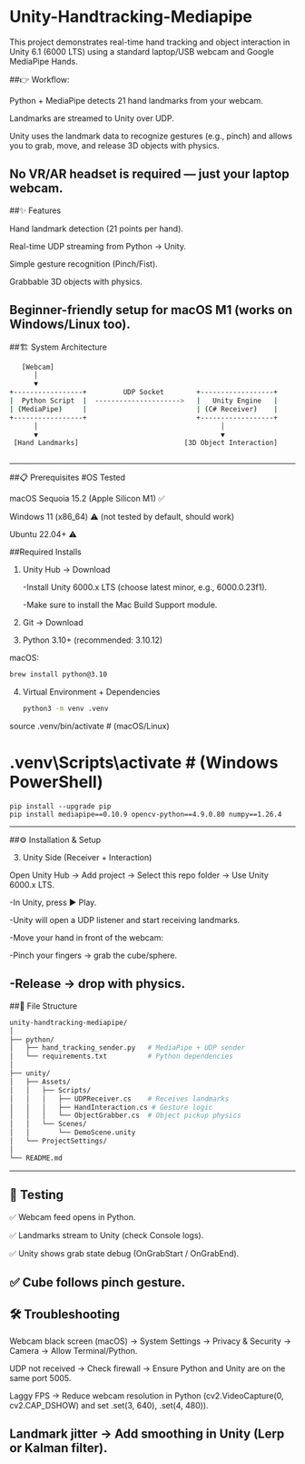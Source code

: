 # Unity-Handtracking-Mediapipe
This project demonstrates real-time hand tracking and object interaction in Unity 6.1 (6000 LTS) using a standard laptop/USB webcam and Google MediaPipe Hands.

##👉 Workflow:

Python + MediaPipe detects 21 hand landmarks from your webcam.

Landmarks are streamed to Unity over UDP.

Unity uses the landmark data to recognize gestures (e.g., pinch) and allows you to grab, move, and release 3D objects with physics.

No VR/AR headset is required — just your laptop webcam.
-----
##✨ Features

Hand landmark detection (21 points per hand).

Real-time UDP streaming from Python → Unity.

Simple gesture recognition (Pinch/Fist).

Grabbable 3D objects with physics.

Beginner-friendly setup for macOS M1 (works on Windows/Linux too).
------
##🏗️ System Architecture
```bash 
   [Webcam]
      │
      ▼
+-----------------+         UDP Socket        +------------------+
|  Python Script  |  --------------------->   |   Unity Engine   |
| (MediaPipe)     |                           | (C# Receiver)    |
+-----------------+                           +------------------+
      │                                             │
      ▼                                             ▼
 [Hand Landmarks]                          [3D Object Interaction]



```
------
##📋 Prerequisites
#OS Tested

macOS Sequoia 15.2 (Apple Silicon M1) ✅

Windows 11 (x86_64) ⚠️ (not tested by default, should work)

Ubuntu 22.04+ ⚠️

##Required Installs

1. Unity Hub → Download

     -Install Unity 6000.x LTS (choose latest minor, e.g., 6000.0.23f1).

     -Make sure to install the Mac Build Support module.

2. Git → Download

3. Python 3.10+ (recommended: 3.10.12)

macOS: 
```bash 
brew install python@3.10
```
4. Virtual Environment + Dependencies
   ```bash
   python3 -m venv .venv
source .venv/bin/activate   # (macOS/Linux)
# .venv\Scripts\activate    # (Windows PowerShell)
```
pip install --upgrade pip
pip install mediapipe==0.10.9 opencv-python==4.9.0.80 numpy==1.26.4
```
----
##⚙️ Installation & Setup

3. Unity Side (Receiver + Interaction)

Open Unity Hub → Add project → Select this repo folder → Use Unity 6000.x LTS.

-In Unity, press ▶ Play.

-Unity will open a UDP listener and start receiving landmarks.

-Move your hand in front of the webcam:

-Pinch your fingers → grab the cube/sphere.

-Release → drop with physics.
---
##🧩 File Structure
```bash
unity-handtracking-mediapipe/
│
├── python/
│   ├── hand_tracking_sender.py   # MediaPipe + UDP sender
│   └── requirements.txt          # Python dependencies
│
├── unity/
│   ├── Assets/
│   │   ├── Scripts/
│   │   │   ├── UDPReceiver.cs    # Receives landmarks
│   │   │   ├── HandInteraction.cs # Gesture logic
│   │   │   └── ObjectGrabber.cs  # Object pickup physics
│   │   └── Scenes/
│   │       └── DemoScene.unity
│   └── ProjectSettings/
│
└── README.md

```
------

## 🧪 Testing

✅ Webcam feed opens in Python.

✅ Landmarks stream to Unity (check Console logs).

✅ Unity shows grab state debug (OnGrabStart / OnGrabEnd).

✅ Cube follows pinch gesture.
---
## 🛠️ Troubleshooting

Webcam black screen (macOS) → System Settings → Privacy & Security → Camera → Allow Terminal/Python.

UDP not received → Check firewall → Ensure Python and Unity are on the same port 5005.

Laggy FPS → Reduce webcam resolution in Python (cv2.VideoCapture(0, cv2.CAP_DSHOW) and set .set(3, 640), .set(4, 480)).

Landmark jitter → Add smoothing in Unity (Lerp or Kalman filter).
----
